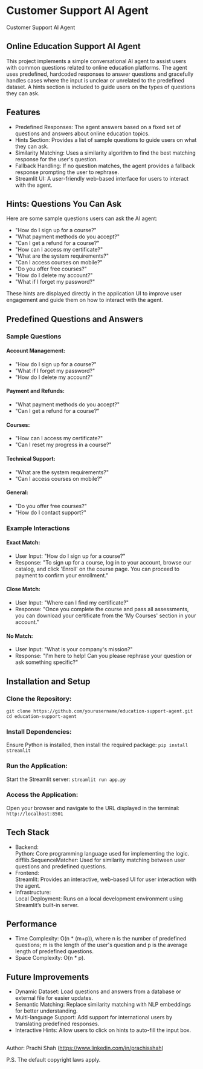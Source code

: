 # Customer Support AI Agent
Customer Support AI Agent


## Online Education Support AI Agent
This project implements a simple conversational AI agent to assist users with common questions related to online education platforms. The agent uses predefined, hardcoded responses to answer questions and gracefully handles cases where the input is unclear or unrelated to the predefined dataset. A hints section is included to guide users on the types of questions they can ask.


## Features
- Predefined Responses: The agent answers based on a fixed set of questions and answers about online education topics.
- Hints Section: Provides a list of sample questions to guide users on what they can ask.
- Similarity Matching: Uses a similarity algorithm to find the best matching response for the user's question.
- Fallback Handling: If no question matches, the agent provides a fallback response prompting the user to rephrase.
- Streamlit UI: A user-friendly web-based interface for users to interact with the agent.


## Hints: Questions You Can Ask
Here are some sample questions users can ask the AI agent:

- "How do I sign up for a course?"
- "What payment methods do you accept?"
- "Can I get a refund for a course?"
- "How can I access my certificate?"
- "What are the system requirements?"
- "Can I access courses on mobile?"
- "Do you offer free courses?"
- "How do I delete my account?"
- "What if I forget my password?"

These hints are displayed directly in the application UI to improve user engagement and guide them on how to interact with the agent.


## Predefined Questions and Answers
### Sample Questions
#### Account Management:
- "How do I sign up for a course?"
- "What if I forget my password?"
- "How do I delete my account?"

#### Payment and Refunds:
- "What payment methods do you accept?"
- "Can I get a refund for a course?"

#### Courses:
- "How can I access my certificate?"
- "Can I reset my progress in a course?"

#### Technical Support:
- "What are the system requirements?"
- "Can I access courses on mobile?"

#### General:
- "Do you offer free courses?"
- "How do I contact support?"


### Example Interactions
#### Exact Match:
- User Input: "How do I sign up for a course?"
- Response: "To sign up for a course, log in to your account, browse our catalog, and click 'Enroll' on the course page. You can proceed to payment to confirm your enrollment."

#### Close Match:
- User Input: "Where can I find my certificate?"
- Response: "Once you complete the course and pass all assessments, you can download your certificate from the 'My Courses' section in your account."

#### No Match:
- User Input: "What is your company's mission?"
- Response: "I'm here to help! Can you please rephrase your question or ask something specific?"


## Installation and Setup
### Clone the Repository:
```git clone https://github.com/yourusername/education-support-agent.git ```  
```cd education-support-agent```

### Install Dependencies:
Ensure Python is installed, then install the required package:
```pip install streamlit```

### Run the Application:
Start the Streamlit server:
```streamlit run app.py```

### Access the Application:
Open your browser and navigate to the URL displayed in the terminal: ```http://localhost:8501```


## Tech Stack
- Backend:  
Python: Core programming language used for implementing the logic.  
difflib.SequenceMatcher: Used for similarity matching between user questions and predefined questions.
- Frontend:  
Streamlit: Provides an interactive, web-based UI for user interaction with the agent.
- Infrastructure:  
Local Deployment: Runs on a local development environment using Streamlit’s built-in server.


## Performance
- Time Complexity: O(n * (m+p)), where n is the number of predefined questions; m is the length of the user's question and p is the average length of predefined questions.  
- Space Complexity: O(n * p).


## Future Improvements
- Dynamic Dataset: Load questions and answers from a database or external file for easier updates.
- Semantic Matching: Replace similarity matching with NLP embeddings for better understanding.
- Multi-language Support: Add support for international users by translating predefined responses.
- Interactive Hints: Allow users to click on hints to auto-fill the input box.

##
Author: Prachi Shah (https://www.linkedin.com/in/prachisshah)

P.S. The default copyright laws apply.
